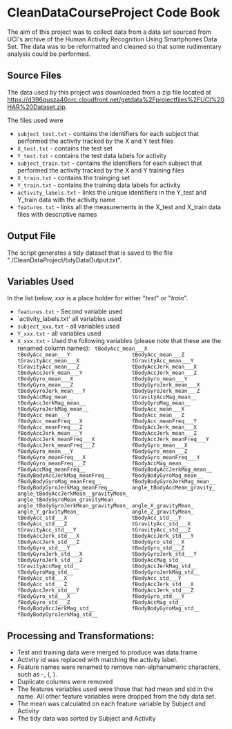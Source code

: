 # CleanDataCourseProject Code Book
The aim of this project was to collect data from a data set sourced from UCI's archive of the Human Activity Recognition Using Smartphones Data Set. The data was to be reformatted and cleaned so that some rudimentary analysis could be performed.

## Source Files
The data used by this project was downloaded from a zip file located at https://d396qusza40orc.cloudfront.net/getdata%2Fprojectfiles%2FUCI%20HAR%20Dataset.zip.

The files used were
* `subject_test.txt` - contains the identifiers for each subject that performed the activity tracked by the X and Y test files
* `X_test.txt` - contains the test set 
* `Y_test.txt` - contains the test data labels for activity
* `subject_train.txt` - contains the identifiers for each subject that performed the activity tracked by the X and Y training files
* `X_train.txt` - contains the trainging set 
* `Y_train.txt` - contains the training data labels for activity
* `activity_labels.txt` - links the unique identifiers in the Y_test and Y_train data with the activity name
* `features.txt` - links all the measurements in the X_test and X_train data files with descriptive names

## Output File
The script generates a tidy dataset that is saved to the file "./CleanDataProject/tidyDataOutput.txt".
 
## Variables Used

In the list below, _xxx_ is a place holder for either "_test_" or "_train_".
* `features.txt` - Second variable used
* `activity_labels.txt' all variables used
* `subject_xxx.txt` - all variables used
* `Y_xxx.txt` - all variables used
* `X_xxx.txt` - Used the following variables (please note that these are the renamed column names):
`
tBodyAcc_mean___X					 tBodyAcc_mean___Y                   
tBodyAcc_mean___Z
tGravityAcc_mean___X                 tGravityAcc_mean___Y                 tGravityAcc_mean___Z                
tBodyAccJerk_mean___X                tBodyAccJerk_mean___Y                tBodyAccJerk_mean___Z                tBodyGyro_mean___X                  
tBodyGyro_mean___Y                   tBodyGyro_mean___Z                   tBodyGyroJerk_mean___X               tBodyGyroJerk_mean___Y              
tBodyGyroJerk_mean___Z               tBodyAccMag_mean__                   tGravityAccMag_mean__                tBodyAccJerkMag_mean__              
tBodyGyroMag_mean__                  tBodyGyroJerkMag_mean__              fBodyAcc_mean___X                    fBodyAcc_mean___Y                   
fBodyAcc_mean___Z                    fBodyAcc_meanFreq___X                fBodyAcc_meanFreq___Y                fBodyAcc_meanFreq___Z               
fBodyAccJerk_mean___X                fBodyAccJerk_mean___Y                fBodyAccJerk_mean___Z                fBodyAccJerk_meanFreq___X           
fBodyAccJerk_meanFreq___Y            fBodyAccJerk_meanFreq___Z            fBodyGyro_mean___X                   fBodyGyro_mean___Y                  
fBodyGyro_mean___Z                   fBodyGyro_meanFreq___X               fBodyGyro_meanFreq___Y               fBodyGyro_meanFreq___Z              
fBodyAccMag_mean__                   fBodyAccMag_meanFreq__               fBodyBodyAccJerkMag_mean__           fBodyBodyAccJerkMag_meanFreq__      
fBodyBodyGyroMag_mean__              fBodyBodyGyroMag_meanFreq__          fBodyBodyGyroJerkMag_mean__          fBodyBodyGyroJerkMag_meanFreq__     
angle_tBodyAccMean_gravity_          angle_tBodyAccJerkMean__gravityMean_ angle_tBodyGyroMean_gravityMean_     angle_tBodyGyroJerkMean_gravityMean_
angle_X_gravityMean_                 angle_Y_gravityMean_                 angle_Z_gravityMean_                 tBodyAcc_std___X                    
tBodyAcc_std___Y                     tBodyAcc_std___Z                     tGravityAcc_std___X                  tGravityAcc_std___Y                 
tGravityAcc_std___Z                  tBodyAccJerk_std___X                 tBodyAccJerk_std___Y                 tBodyAccJerk_std___Z                
tBodyGyro_std___X                    tBodyGyro_std___Y                    tBodyGyro_std___Z                    tBodyGyroJerk_std___X               
tBodyGyroJerk_std___Y                tBodyGyroJerk_std___Z                tBodyAccMag_std__                    tGravityAccMag_std__                
tBodyAccJerkMag_std__                tBodyGyroMag_std__                   tBodyGyroJerkMag_std__               fBodyAcc_std___X                    
fBodyAcc_std___Y                     fBodyAcc_std___Z                     fBodyAccJerk_std___X                 fBodyAccJerk_std___Y                
fBodyAccJerk_std___Z                 fBodyGyro_std___X                    fBodyGyro_std___Y                    fBodyGyro_std___Z                   
fBodyAccMag_std__                    fBodyBodyAccJerkMag_std__            fBodyBodyGyroMag_std__               fBodyBodyGyroJerkMag_std__`          

## Processing and Transformations:
* Test and training data were merged to produce was data.frame
* Activity id was replaced with matching the activity label.
* Feature names were renamed to remove non-alphanumeric characters, such as -, (, ).
* Duplicate columns were removed
* The features variables used were those that had mean and std in the name. All other feature variables were dropped from the tidy data set.
* The mean was calculated on each feature variable by Subject and Activity
* The tidy data was sorted by Subject and Activity